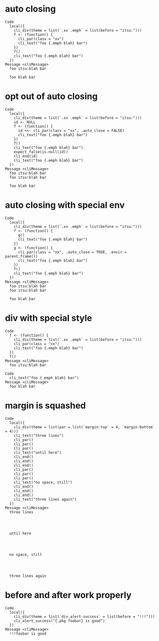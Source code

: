 # auto closing

    Code
      local({
        cli_div(theme = list(`.xx .emph` = list(before = "itsu:")))
        f <- (function() {
          cli_par(class = "xx")
          cli_text("foo {.emph blah} bar")
        })
        f()
        cli_text("foo {.emph blah} bar")
      })
    Message <cliMessage>
      foo itsu:blah bar
      
      foo blah bar

# opt out of auto closing

    Code
      local({
        cli_div(theme = list(`.xx .emph` = list(before = "itsu:")))
        id <- NULL
        f <- (function() {
          id <<- cli_par(class = "xx", .auto_close = FALSE)
          cli_text("foo {.emph blah} bar")
        })
        f()
        cli_text("foo {.emph blah} bar")
        expect_false(is.null(id))
        cli_end(id)
        cli_text("foo {.emph blah} bar")
      })
    Message <cliMessage>
      foo itsu:blah bar
      foo itsu:blah bar
      
      foo blah bar

# auto closing with special env

    Code
      local({
        cli_div(theme = list(`.xx .emph` = list(before = "itsu:")))
        f <- (function() {
          g()
          cli_text("foo {.emph blah} bar")
        })
        g <- (function() {
          cli_par(class = "xx", .auto_close = TRUE, .envir = parent.frame())
          cli_text("foo {.emph blah} bar")
        })
        f()
        cli_text("foo {.emph blah} bar")
      })
    Message <cliMessage>
      foo itsu:blah bar
      foo itsu:blah bar
      
      foo blah bar

# div with special style

    Code
      f <- (function() {
        cli_div(theme = list(`.xx .emph` = list(before = "itsu:")))
        cli_par(class = "xx")
        cli_text("foo {.emph blah} bar")
      })
      f()
    Message <cliMessage>
      foo itsu:blah bar
      
    Code
      cli_text("foo {.emph blah} bar")
    Message <cliMessage>
      foo blah bar

# margin is squashed

    Code
      local({
        cli_div(theme = list(par = list(`margin-top` = 4, `margin-bottom` = 4)))
        cli_text("three lines")
        cli_par()
        cli_par()
        cli_par()
        cli_text("until here")
        cli_end()
        cli_end()
        cli_end()
        cli_par()
        cli_par()
        cli_par()
        cli_text("no space, still")
        cli_end()
        cli_end()
        cli_end()
        cli_text("three lines again")
      })
    Message <cliMessage>
      three lines
      
      
      
      
      until here
      
      
      
      
      no space, still
      
      
      
      
      three lines again

# before and after work properly

    Code
      local({
        cli_div(theme = list(`div.alert-success` = list(before = "!!!")))
        cli_alert_success("{.pkg foobar} is good")
      })
    Message <cliMessage>
      !!!foobar is good

